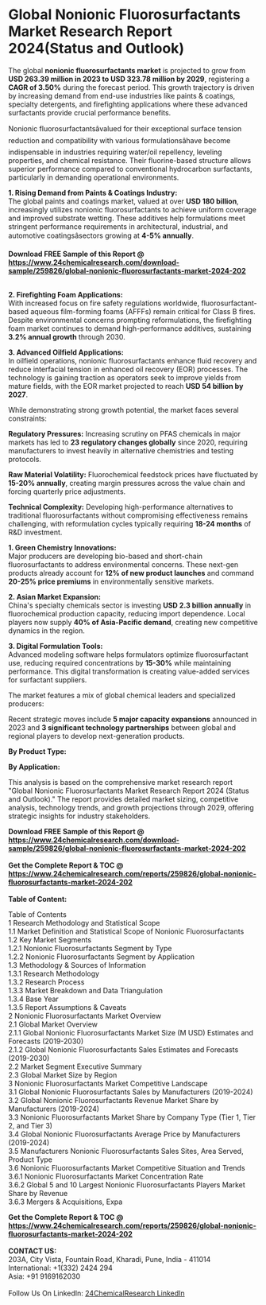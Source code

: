 <h1>Global Nonionic Fluorosurfactants Market Research Report 2024(Status and Outlook)</h1><p>The global <strong>nonionic fluorosurfactants market</strong> is projected to grow from <strong>USD 263.39 million in 2023 to USD 323.78 million by 2029</strong>, registering a <strong>CAGR of 3.50%</strong> during the forecast period. This growth trajectory is driven by increasing demand from end-use industries like paints &amp; coatings, specialty detergents, and firefighting applications where these advanced surfactants provide crucial performance benefits.</p><p>Nonionic fluorosurfactantsâvalued for their exceptional surface tension reduction and compatibility with various formulationsâhave become indispensable in industries requiring water/oil repellency, leveling properties, and chemical resistance. Their fluorine-based structure allows superior performance compared to conventional hydrocarbon surfactants, particularly in demanding operational environments.</p><p><strong>1. Rising Demand from Paints &amp; Coatings Industry:</strong><br>
The global paints and coatings market, valued at over <strong>USD 180 billion</strong>, increasingly utilizes nonionic fluorosurfactants to achieve uniform coverage and improved substrate wetting. These additives help formulations meet stringent performance requirements in architectural, industrial, and automotive coatingsâsectors growing at <strong>4-5% annually</strong>.</p><div><b>Download FREE Sample of this Report @ 
            <a href="https://www.24chemicalresearch.com/download-sample/259826/global-nonionic-fluorosurfactants-market-2024-202">
            https://www.24chemicalresearch.com/download-sample/259826/global-nonionic-fluorosurfactants-market-2024-202</a></b></div><br><p><strong>2. Firefighting Foam Applications:</strong><br>
With increased focus on fire safety regulations worldwide, fluorosurfactant-based aqueous film-forming foams (AFFFs) remain critical for Class B fires. Despite environmental concerns prompting reformulations, the firefighting foam market continues to demand high-performance additives, sustaining <strong>3.2% annual growth</strong> through 2030.</p><p><strong>3. Advanced Oilfield Applications:</strong><br>
In oilfield operations, nonionic fluorosurfactants enhance fluid recovery and reduce interfacial tension in enhanced oil recovery (EOR) processes. The technology is gaining traction as operators seek to improve yields from mature fields, with the EOR market projected to reach <strong>USD 54 billion by 2027</strong>.</p><p>While demonstrating strong growth potential, the market faces several constraints:</p><p><strong>Regulatory Pressures:</strong> Increasing scrutiny on PFAS chemicals in major markets has led to <strong>23 regulatory changes globally</strong> since 2020, requiring manufacturers to invest heavily in alternative chemistries and testing protocols.</p><p><strong>Raw Material Volatility:</strong> Fluorochemical feedstock prices have fluctuated by <strong>15-20% annually</strong>, creating margin pressures across the value chain and forcing quarterly price adjustments.</p><p><strong>Technical Complexity:</strong> Developing high-performance alternatives to traditional fluorosurfactants without compromising effectiveness remains challenging, with reformulation cycles typically requiring <strong>18-24 months</strong> of R&amp;D investment.</p><p><strong>1. Green Chemistry Innovations:</strong><br>
Major producers are developing bio-based and short-chain fluorosurfactants to address environmental concerns. These next-gen products already account for <strong>12% of new product launches</strong> and command <strong>20-25% price premiums</strong> in environmentally sensitive markets.</p><p><strong>2. Asian Market Expansion:</strong><br>
China's specialty chemicals sector is investing <strong>USD 2.3 billion annually</strong> in fluorochemical production capacity, reducing import dependence. Local players now supply <strong>40% of Asia-Pacific demand</strong>, creating new competitive dynamics in the region.</p><p><strong>3. Digital Formulation Tools:</strong><br>
Advanced modeling software helps formulators optimize fluorosurfactant use, reducing required concentrations by <strong>15-30%</strong> while maintaining performance. This digital transformation is creating value-added services for surfactant suppliers.</p><p>The market features a mix of global chemical leaders and specialized producers:</p><p>Recent strategic moves include <strong>5 major capacity expansions</strong> announced in 2023 and <strong>3 significant technology partnerships</strong> between global and regional players to develop next-generation products.</p><p><strong>By Product Type:</strong></p><p><strong>By Application:</strong></p><p>This analysis is based on the comprehensive market research report "Global Nonionic Fluorosurfactants Market Research Report 2024 (Status and Outlook)." The report provides detailed market sizing, competitive analysis, technology trends, and growth projections through 2029, offering strategic insights for industry stakeholders.</p><div><b>Download FREE Sample of this Report @ 
            <a href="https://www.24chemicalresearch.com/download-sample/259826/global-nonionic-fluorosurfactants-market-2024-202">
            https://www.24chemicalresearch.com/download-sample/259826/global-nonionic-fluorosurfactants-market-2024-202</a></b></div><br><div><b>Get the Complete Report & TOC @ 
            <a href="https://www.24chemicalresearch.com/reports/259826/global-nonionic-fluorosurfactants-market-2024-202">
            https://www.24chemicalresearch.com/reports/259826/global-nonionic-fluorosurfactants-market-2024-202</a></b></div><br>
            <b>Table of Content:</b><p>Table of Contents<br />
1 Research Methodology and Statistical Scope<br />
1.1 Market Definition and Statistical Scope of Nonionic Fluorosurfactants<br />
1.2 Key Market Segments<br />
1.2.1 Nonionic Fluorosurfactants Segment by Type<br />
1.2.2 Nonionic Fluorosurfactants Segment by Application<br />
1.3 Methodology & Sources of Information<br />
1.3.1 Research Methodology<br />
1.3.2 Research Process<br />
1.3.3 Market Breakdown and Data Triangulation<br />
1.3.4 Base Year<br />
1.3.5 Report Assumptions & Caveats<br />
2 Nonionic Fluorosurfactants Market Overview<br />
2.1 Global Market Overview<br />
2.1.1 Global Nonionic Fluorosurfactants Market Size (M USD) Estimates and Forecasts (2019-2030)<br />
2.1.2 Global Nonionic Fluorosurfactants Sales Estimates and Forecasts (2019-2030)<br />
2.2 Market Segment Executive Summary<br />
2.3 Global Market Size by Region<br />
3 Nonionic Fluorosurfactants Market Competitive Landscape<br />
3.1 Global Nonionic Fluorosurfactants Sales by Manufacturers (2019-2024)<br />
3.2 Global Nonionic Fluorosurfactants Revenue Market Share by Manufacturers (2019-2024)<br />
3.3 Nonionic Fluorosurfactants Market Share by Company Type (Tier 1, Tier 2, and Tier 3)<br />
3.4 Global Nonionic Fluorosurfactants Average Price by Manufacturers (2019-2024)<br />
3.5 Manufacturers Nonionic Fluorosurfactants Sales Sites, Area Served, Product Type<br />
3.6 Nonionic Fluorosurfactants Market Competitive Situation and Trends<br />
3.6.1 Nonionic Fluorosurfactants Market Concentration Rate<br />
3.6.2 Global 5 and 10 Largest Nonionic Fluorosurfactants Players Market Share by Revenue<br />
3.6.3 Mergers & Acquisitions, Expa</p><div><b>Get the Complete Report & TOC @ 
            <a href="https://www.24chemicalresearch.com/reports/259826/global-nonionic-fluorosurfactants-market-2024-202">
            https://www.24chemicalresearch.com/reports/259826/global-nonionic-fluorosurfactants-market-2024-202</a></b></div><br><b>CONTACT US:</b><br>
            203A, City Vista, Fountain Road, Kharadi, Pune, India - 411014<br>
            International: +1(332) 2424 294<br>
            Asia: +91 9169162030 <br><br>
            Follow Us On LinkedIn: <a href="https://www.linkedin.com/company/24chemicalresearch/">24ChemicalResearch LinkedIn</a>